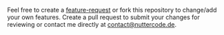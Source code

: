 Feel free to create a [feature-request](https://github.com/johanneslatzel/powershellmodules/issues/new?assignees=&labels=&template=feature_request.md&title=) or fork this repository to change/add your own features. Create a pull request to submit your changes for reviewing or contact me directly at contact@nuttercode.de.
